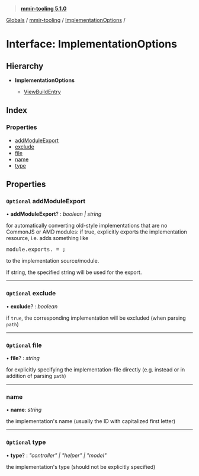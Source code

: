 > **[mmir-tooling 5.1.0](../README.md)**

[Globals](../README.md) / [mmir-tooling](../modules/mmir_tooling.md) / [ImplementationOptions](mmir_tooling.implementationoptions.md) /

# Interface: ImplementationOptions

## Hierarchy

* **ImplementationOptions**

  * [ViewBuildEntry](mmir_tooling.viewbuildentry.md)

## Index

### Properties

* [addModuleExport](mmir_tooling.implementationoptions.md#optional-addmoduleexport)
* [exclude](mmir_tooling.implementationoptions.md#optional-exclude)
* [file](mmir_tooling.implementationoptions.md#optional-file)
* [name](mmir_tooling.implementationoptions.md#name)
* [type](mmir_tooling.implementationoptions.md#optional-type)

## Properties

### `Optional` addModuleExport

• **addModuleExport**? : *boolean | string*

for automatically converting old-style implementations that are no CommonJS or AMD modules:
if true, explicitly exports the implementation resource, i.e. adds something like
<pre>
module.exports.<resource name> = <resource constructor>;
</pre>
to the implementation source/module.

If string, the specified string will be used for the export.

___

### `Optional` exclude

• **exclude**? : *boolean*

if `true`, the corresponding implementation will be excluded (when parsing `path`)

___

### `Optional` file

• **file**? : *string*

for explicitly specifying the implementation-file directly (e.g. instead or in addition of parsing `path`)

___

###  name

• **name**: *string*

the implementation's name (usually the ID with capitalized first letter)

___

### `Optional` type

• **type**? : *"controller" | "helper" | "model"*

the implementation's type (should not be explicitly specified)